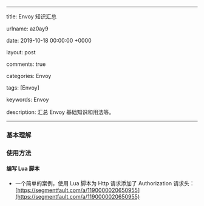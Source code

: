 
---

title: Envoy 知识汇总

urlname: az0ay9

date: 2019-10-18 00:00:00 +0000

layout: post

comments: true

categories: Envoy

tags: [Envoy]

keywords: Envoy

description: 汇总 Envoy 基础知识和用法等。

---

<a name="YEnn3"></a>
### 基本理解
<a name="SWRZB"></a>
### 使用方法
<a name="2qLn1"></a>
#### 编写 Lua 脚本

- 一个简单的案例，使用 Lua 脚本为 Http 请求添加了 Authorization 请求头：[https://segmentfault.com/a/1190000020650955](https://segmentfault.com/a/1190000020650955)


